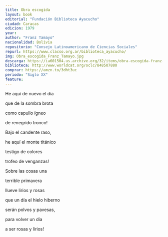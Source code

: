 ```yaml
---
title: Obra escogida
layout: book
editorial: "Fundación Biblioteca Ayacucho"
ciudad: Caracas
edicion: 1979 
year: 
author: "Franz Tamayo"
nacionalidad: Bolivia
repositorio: "Consejo Latinoamericano de Ciencias Sociales"
repurl: https://www.clacso.org.ar/biblioteca_ayacucho/
img: Obra_escogida_Franz_Tamayo.jpg
descarga: https://ia601504.us.archive.org/32/items/obra-escogida-franz-tamayo/Obra_escogida_Franz_Tamayo.pdf
biblioteca: http://www.worldcat.org/oclc/848507880
comprar: https://amzn.to/3dht3uc
periodo: "Siglo XX"
feature: 
---
```

 
He aquí de nuevo el día
 
que de la sombra brota
 
como capullo ígneo
 
de renegrido tronco!
 
Bajo el candente raso,
 
he aquí el monte titánico
 
testigo de colores
 
trofeo de venganzas!
 
Sobre las cosas una
 
terrible primavera
 
llueve lirios y rosas
 
que un día el hielo hiberno
 
serán polvos y pavesas,
 
para volver un día
 
a ser rosas y lirios!
